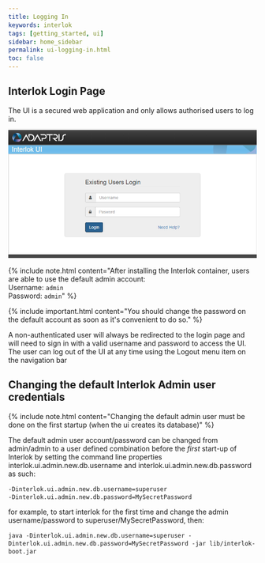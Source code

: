 ```yaml
---
title: Logging In
keywords: interlok
tags: [getting_started, ui]
sidebar: home_sidebar
permalink: ui-logging-in.html
toc: false
---
```


## Interlok Login Page ##

The UI is a secured web application and only allows authorised users to log in.

![Login Page](./images/ui-user-guide/login-page.png)

{% include note.html content="After installing the Interlok container, users are able to use the default admin account:<br/>Username: `admin`<br/>Password: `admin`" %}

{% include important.html content="You should change the password on the default account as soon as it's convenient to do so." %}

A non-authenticated user will always be redirected to the login page and will need to sign in with a valid username and password to access the UI. The user can log out of the UI at any time using the Logout menu item on the navigation bar

## Changing the default Interlok Admin user credentials ##

{% include note.html content="Changing the default admin user must be done on the first startup (when the ui creates its database)" %}

The default admin user account/password can be changed from admin/admin to a user defined combination before the *first* start-up of Interlok by
setting the command line properties interlok.ui.admin.new.db.username and interlok.ui.admin.new.db.password as such:

```
-Dinterlok.ui.admin.new.db.username=superuser
-Dinterlok.ui.admin.new.db.password=MySecretPassword
```

for example, to start interlok for the first time and change the admin username/password to superuser/MySecretPassword, then:

```
java -Dinterlok.ui.admin.new.db.username=superuser -Dinterlok.ui.admin.new.db.password=MySecretPassword -jar lib/interlok-boot.jar 
```
